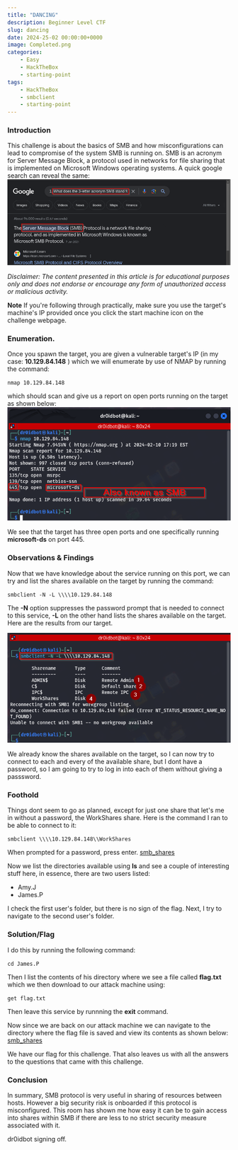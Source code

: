 ```yaml
---
title: "DANCING"
description: Beginner Level CTF
slug: dancing
date: 2024-25-02 00:00:00+0000
image: Completed.png
categories: 
    - Easy
    - HackTheBox
    - starting-point
tags:
    - HackTheBox
    - smbclient
    - starting-point
---
```


### Introduction
This challenge is about the basics of SMB and how misconfigurations can lead to compromise of the system SMB is running on. SMB is an acronym for Server Message Block, a protocol used in networks for file sharing that is implemented on Microsoft Windows operating systems. A quick google search can reveal the same: 
![google_search](Q1.png) 

_Disclaimer: The content presented in this article is for educational purposes only and does not endorse or encourage any form of unauthorized access or malicious activity._

**Note** If you're following through practically, make sure you use the target's machine's IP provided once you click the start machine icon on the challenge webpage.

### Enumeration.
Once you spawn the target, you are given a vulnerable target's IP (in my case: **10.129.84.148** ) which we will enumerate by use of NMAP by running the command: 
```
nmap 10.129.84.148

```
which should scan and give us a report on open ports running on the target as shown below:
![nmap_results](Q2.png)

We see that the target has three open ports and one specifically running **microsoft-ds** on port 445.

### Observations & Findings
Now that we have knowledge about the service running on this port, we can try and list the shares available on the target by running the command: 

```
smbclient -N -L \\\\10.129.84.148

```
The **-N** option suppresses the password prompt that is needed to connect to this service, **-L** on the other hand lists the shares available on the target. Here are the results from our target.

![smb_shares](Q3,4.png) 

We already know the shares available on the target, so I can now try to connect to each and every of the available share, but I dont have a password, so I am going to try to log in into each of them without giving a passsword. 

### Foothold
Things dont seem to go as planned, except for just one share that let's me in without a password, the WorkShares share. Here is the command I ran to be able to connect to it:

```
smbclient \\\\10.129.84.148\\WorkShares

```
When prompted for a password, press enter. 
[smb_shares](Q6.png) 

Now we list the directories available using **ls** and see a couple of interesting stuff here, in essence, there are two users listed:
* Amy.J
* James.P

I check the first user's folder, but there is no sign of the flag. Next, I try to navigate to the second user's folder.

### Solution/Flag
I do this by running the following command:
```
cd James.P

``` 
Then I list the contents of his directory where we see a file called **flag.txt** which we then download to our attack machine using:
```
get flag.txt
```
Then leave this service by runnning the **exit** command.

Now since we are back on our attack machine we can navigate to the directory where the flag file is saved and view its contents as shown below:
[smb_shares](/Flag.png) 

We have our flag for this challenge. That also leaves us with all the answers  to the questions that came with this challenge.

### Conclusion
In summary, SMB protocol is very useful in sharing of resources between hosts. However a big security risk is onboarded if this protocol is misconfigured. This room has shown me how easy it can be to gain access into shares within SMB if there are less to no strict security measure associated with it.

dr0idbot signing off.
